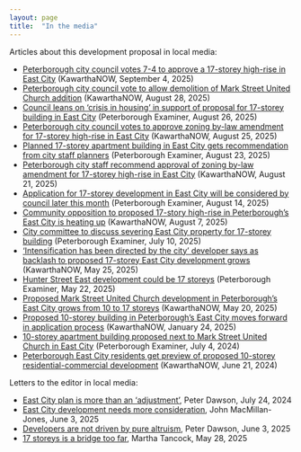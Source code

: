 ```yaml
---
layout: page
title:  "In the media"
---
```


Articles about this development proposal in local media: 

- [Peterborough city council votes 7-4 to approve a 17-storey high-rise in East City](https://kawarthanow.com/2025/09/04/peterborough-city-council-votes-7-4-to-approve-a-17-storey-high-rise-in-east-city/) (KawarthaNOW, September 4, 2025)
- [Peterborough city council vote to allow demolition of Mark Street United Church addition](https://kawarthanow.com/2025/08/28/peterborough-city-council-to-consider-notice-of-demolition-of-mark-street-united-church-addition/) (KawarthaNOW, August 28, 2025)
- [Council leans on ‘crisis in housing’ in support of proposal for 17-storey building in East City](https://www.thepeterboroughexaminer.com/news/council-leans-on-crisis-in-housing-in-support-of-proposal-for-17-storey-building-in/article_bd1137e5-9303-5e7b-8cb0-8a9a53d8e0f7.html) (Peterborough Examiner, August 26, 2025)
- [Peterborough city council votes to approve zoning by-law amendment for 17-storey high-rise in East City](https://kawarthanow.com/2025/08/25/peterborough-city-council-votes-to-approve-zoning-by-law-amendment-for-17-storey-high-rise-in-east-city/) (KawarthaNOW, August 25, 2025)
- [Planned 17-storey apartment building in East City gets recommendation from city staff planners](https://www.thepeterboroughexaminer.com/news/council/planned-17-storey-apartment-building-in-east-city-gets-recommendation-from-city-staff-planners/article_bfc0a307-7de2-5987-bb05-73e79b96adc1.html) (Peterborough Examiner, August 23, 2025)
- [Peterborough city staff recommend approval of zoning by-law amendment for 17-storey high-rise in East City](https://kawarthanow.com/2025/08/21/peterborough-city-staff-recommend-approval-of-zoning-by-law-amendment-for-17-storey-high-rise-in-east-city/) (KawarthaNOW, August 21, 2025)
- [Application for 17-storey development in East City will be considered by council later this month](https://www.thepeterboroughexaminer.com/news/application-for-17-storey-development-in-east-city-will-be-considered-by-council-later-this/article_a2170d5e-03ab-5b12-af56-09b635e1bdf7.html) (Peterborough Examiner, August 14, 2025)
- [Community opposition to proposed 17-story high-rise in Peterborough’s East City is heating up](https://kawarthanow.com/2025/08/07/community-opposition-to-proposed-17-story-high-rise-in-peterboroughs-east-city-is-heating-up/) (KawarthaNOW, August 7, 2025)
- [City committee to discuss severing East City property for 17-storey building](https://www.thepeterboroughexaminer.com/news/city-committee-to-discuss-severing-east-city-property-for-17-storey-building/article_67f54229-0f50-562b-b302-e8e9dcd8a0c6.html) (Peterborough Examiner, July 10, 2025)
- [‘Intensification has been directed by the city’ developer says as backlash to proposed 17-storey East City development grows](https://kawarthanow.com/2025/05/29/intensification-has-been-directed-by-the-city-developer-says-as-backlash-to-proposed-17-storey-east-city-development-grows/) (KawarthaNOW, May 25, 2025)
- [Hunter Street East development could be 17 storeys](https://www.thepeterboroughexaminer.com/news/responding-to-the-needs-of-the-market-proposed-17-storey-development-on-hunter-street-east/article_36d12f00-f153-561c-b77b-6132cc40c3dc.html) (Peterborough Examiner, May 22, 2025)
- [Proposed Mark Street United Church development in Peterborough’s East City grows from 10 to 17 storeys](https://kawarthanow.com/2025/05/20/proposed-mark-street-united-church-development-in-peterboroughs-east-city-grows-from-10-to-17-storeys/) (KawarthaNOW, May 20, 2025)
- [Proposed 10-storey building in Peterborough’s East City moves forward in application process](https://kawarthanow.com/2025/01/24/proposed-10-storey-building-in-peterboroughs-east-city-moves-forward-in-application-process/) (KawarthaNOW, January 24, 2025)
- [10-storey apartment building proposed next to Mark Street United Church in East City](https://www.thepeterboroughexaminer.com/news/council/10-storey-apartment-building-proposed-next-to-mark-street-united-church-in-east-city/article_1dfab713-4eb4-505e-85df-e27d35be069a.html) (Peterborough Examiner, July 4, 2024)
- [Peterborough East City residents get preview of proposed 10-storey residential-commercial development](https://kawarthanow.com/2024/06/21/peterborough-east-city-residents-get-preview-of-proposed-10-storey-residential-commercial-development/) (KawarthaNOW, June 21, 2024)

Letters to the editor in local media: 

- [East City plan is more than an ‘adjustment’](https://www.thepeterboroughexaminer.com/opinion/letters-to-the-editor/examiner-letters-to-the-editor-july-10/article_11da8a41-96f4-5e6b-8e55-c8f9c8d5f1a3.html), Peter Dawson, July 24, 2024
- [East City development needs more consideration](https://www.thepeterboroughexaminer.com/opinion/letters-to-the-editor/examiner-letters-to-the-editor-june-3/article_e5452cca-a3f4-531d-a1b3-021d02887af8.html), John MacMillan-Jones, June 3, 2025
- [Developers are not driven by pure altruism](https://www.thepeterboroughexaminer.com/opinion/letters-to-the-editor/examiner-letters-to-the-editor-june-3/article_e5452cca-a3f4-531d-a1b3-021d02887af8.html), Peter Dawson, June 3, 2025
- [17 storeys is a bridge too far](https://www.thepeterboroughexaminer.com/opinion/letters-to-the-editor/examiner-letters-to-the-editor-may-28/article_e5cfa463-0217-5d5d-bfaf-38acc3f8c318.html), Martha Tancock, May 28, 2025
